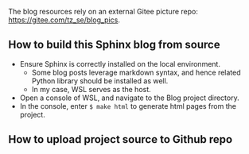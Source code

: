 The blog resources rely on an external Gitee picture repo: https://gitee.com/tz_se/blog_pics. 

## How to build this Sphinx blog from source

* Ensure Sphinx is correctly installed on the local environment.
    * Some blog posts leverage markdown syntax, and hence related Python library should be installed as well.
    * In my case, WSL serves as the host.
* Open a console of WSL, and navigate to the Blog project directory.
* In the console, enter `$ make html` to generate html pages from the project. 

## How to upload project source to Github repo

